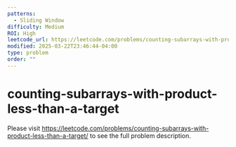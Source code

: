 ```yaml
---
patterns:
  - Sliding Window
difficulty: Medium
ROI: High
leetcode_url: https://leetcode.com/problems/counting-subarrays-with-product-less-than-a-target/
modified: 2025-03-22T23:46:44-04:00
type: problem
order: ""
---
```


# counting-subarrays-with-product-less-than-a-target

Please visit https://leetcode.com/problems/counting-subarrays-with-product-less-than-a-target/ to see the full problem description.
